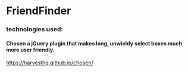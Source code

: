 # FriendFinder


### technologies used:
#### Chosen a jQuery plugin that makes long, unwieldy select boxes much more user friendly.
https://harvesthq.github.io/chosen/

